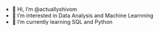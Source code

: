 - 👋 Hi, I’m @actuallyshivom
- 👀 I’m interested in Data Analysis and Machine Learnning
- 🌱 I’m currently learning SQL and Python

<!---
actuallyshivom/actuallyshivom is a ✨ special ✨ repository because its `README.md` (this file) appears on your GitHub profile.
You can click the Preview link to take a look at your changes.
--->
